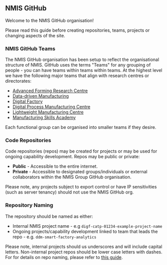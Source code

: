 ## NMIS GitHub
Welcome to the NMIS GitHub organisation!

Please read this guide before creating repositories, teams, projects or changing aspects of the site.

### NMIS GitHub Teams
The NMIS GitHub organisation has been setup to reflect the organisational structure of NMIS. GitHub uses the terms "Teams" for any grouping of people - you can have teams within teams within teams. At the highest level we have the following major teams that align with research centres or directorates:

- [Advanced Forming Research Centre](https://github.com/orgs/nmis-group/teams/advanced-forming-research-centre)
- [Data-driven Manufacturing](https://github.com/orgs/nmis-group/teams/data-driven-manufacturing)
- [Digital Factory](https://github.com/orgs/nmis-group/teams/digital-factory)
- [Digital Process Manufacturing Centre](https://github.com/orgs/nmis-group/teams/digital-process-manufacturing-centre)
- [Lightweight Manufacturing Centre](https://github.com/orgs/nmis-group/teams/lightweight-manufacturing-centre)
- [Manufacturing Skills Academy](https://github.com/orgs/nmis-group/teams/manufacturing-skills-academy)

Each functional group can be organised into smaller teams if they desire.

### Code Repositories
Code repositories (repos) may be created for projects or may be used for ongoing capability development. Repos may be public or private:

- **Public** - Accessible to the entire internet.
- **Private** - Accessible to designated groups/individuals or external collaborators within the NMIS Group GitHub organisation.

Please note, any projects subject to export control or have IP sensitivities (such as server tenancy) should not use the NMIS GitHub org.

### Repository Naming

The repository should be named as either:
- Internal NMIS project name - e.g `digf-catp-01234-example-project-name`
- Ongoing projects/capability development linked to team that leads the repo - e.g. `ddm-smart-factory-analytics`

Please note, internal projects should us underscores and will include capital letters. Non-internal project repos should be lower case letters with dashes. For for details on repo naming, please refer to [this guide](https://github.com/nmis-group/.github/blob/main/guide--repo-naming-conventions.md).
